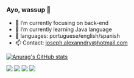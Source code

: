 ### Ayo, wassup 👋


- 🔭 I’m currently focusing on back-end
- 🌱 I’m currently learning Java language
- 💬 languages: portuguese/english/spanish
- 📫 Contact: joseph.alexanndry@hotmail.com

[![Anurag's GitHub stats](https://github-readme-stats.vercel.app/api?username=imsupeer&show_icons=true&theme=radical)](https://github.com/anuraghazra/github-readme-stats)

<div>
    <a href="https://www.instagram.com/josephalexanndry" target="_blank"><img src="https://img.shields.io/badge/Instagram-E4405F?style=for-the-badge&logo=instagram&logoColor=white"></a>
    <a href="" target="_blank"><img src="https://img.shields.io/badge/Python-3776AB?style=for-the-badge&logo=python&logoColor=white"></a>
    <a href="" target="_blank"><img src="https://img.shields.io/badge/C-00599C?style=for-the-badge&logo=c&logoColor=white"></a>
    <a href="" target="_blank"><img src="https://img.shields.io/badge/Linux-FCC624?style=for-the-badge&logo=linux&logoColor=black"></a>
</div>
